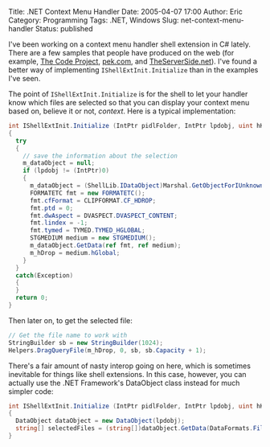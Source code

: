 Title: .NET Context Menu Handler
Date: 2005-04-07 17:00
Author: Eric
Category: Programming
Tags: .NET, Windows
Slug: net-context-menu-handler
Status: published

I've been working on a context menu handler shell extension in C\#
lately. There are a few samples that people have produced on the web
(for example, [The Code
Project](http://www.codeproject.com/csharp/ratingcolumn.asp),
[pek.com](http://www.pek.com/blogs/pek/archives/2005/02/c_explorer_cont.php),
and
[TheServerSide.net](http://www.theserverside.net/articles/showarticle.tss?id=ShellExtensions)).
I've found a better way of implementing `IShellExtInit.Initialize` than
in the examples I've seen.

<!--more-->

The point of `IShellExtInit.Initialize` is for the shell to let your
handler know which files are selected so that you can display your
context menu based on, believe it or not, *context*. Here is a typical
implementation:

```csharp
int IShellExtInit.Initialize (IntPtr pidlFolder, IntPtr lpdobj, uint hKeyProgID)
{
  try
  {
    // save the information about the selection
    m_dataObject = null;
    if (lpdobj != (IntPtr)0)
    {
      m_dataObject = (ShellLib.IDataObject)Marshal.GetObjectForIUnknown(lpdobj);
      FORMATETC fmt = new FORMATETC();
      fmt.cfFormat = CLIPFORMAT.CF_HDROP;
      fmt.ptd = 0;
      fmt.dwAspect = DVASPECT.DVASPECT_CONTENT;
      fmt.lindex = -1;
      fmt.tymed = TYMED.TYMED_HGLOBAL;
      STGMEDIUM medium = new STGMEDIUM();
      m_dataObject.GetData(ref fmt, ref medium);
      m_hDrop = medium.hGlobal;
    }
  }
  catch(Exception)
  {
  }
  return 0;
}
```

Then later on, to get the selected file:

```csharp
// Get the file name to work with
StringBuilder sb = new StringBuilder(1024);
Helpers.DragQueryFile(m_hDrop, 0, sb, sb.Capacity + 1);
```

There's a fair amount of nasty interop going on here, which is sometimes
inevitable for things like shell extensions. In this case, however, you
can actually use the .NET Framework's DataObject class instead for much
simpler code:

```csharp
int IShellExtInit.Initialize (IntPtr pidlFolder, IntPtr lpdobj, uint hKeyProgID)
{
  DataObject dataObject = new DataObject(lpdobj);
  string[] selectedFiles = (string[])dataObject.GetData(DataFormats.FileDrop);
}
```
